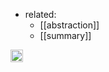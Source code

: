 
- related:
    - [[abstraction]]
    - [[summary]]

<img src='https://scrapbox.io/api/pages/nishio/en/icon' alt='en.icon' height="19.5"/>